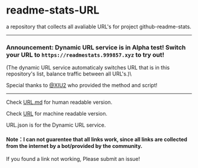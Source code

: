 # readme-stats-URL
a repository that collects all avaliable URL's for project github-readme-stats.

----

### Announcement: Dynamic URL service is in Alpha test! Switch your URL to `https://readmestats.999857.xyz` to try out!

(The dynamic URL service automaticaly switches URL that is in this repository's list, balance traffic between all URL's.)\

Special thanks to [@XIU2](https://github.com/XIU2) who provided the method and script!

----

Check [URL.md](https://github.com/PencilNavigator/readme-stats-URL/blob/master/URL.md) for human readable version.

Check [URL](https://github.com/PencilNavigator/readme-stats-URL/blob/master/URL) for machine readable version.

URL.json is for the Dynamic URL service.

#### Note：I can not guarentee that all links work, since all links are collected from the internet by a bot/provided by the community.

If you found a link not working, Please submit an issue!
